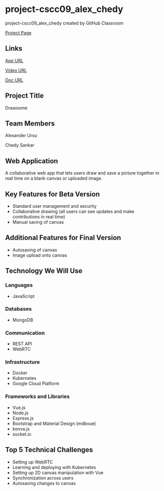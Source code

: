 # project-cscc09_alex_chedy

project-cscc09_alex_chedy created by GitHub Classroom

[Project Page](https://thierrysans.me/CSCC09/project/)

## Links

[App URL](https://drawsome.pictures)

[Video URL]()

[Doc URL](server/README.md)

## Project Title

Drawsome

## Team Members

Alexander Ursu

Chedy Sankar

## Web Application

A collaborative web app that lets users draw and save a picture together in real time on a blank canvas or uploaded image.

## Key Features for Beta Version

- Standard user management and security
- Collaborative drawing (all users can see updates and make contributions in real time)
- Manual saving of canvas

## Additional Features for Final Version

- Autosaving of canvas
- Image upload onto canvas

## Technology We Will Use

### Languages

- JavaScript

### Databases

- MongoDB

### Communication

- REST API
- WebRTC

### Infrastructure

- Docker
- Kubernetes
- Google Cloud Platform

### Frameworks and Libraries

- Vue.js
- Node.js
- Express.js
- Bootstrap and Material Design (mdbvue)
- konva.js
- socket.io

## Top 5 Technical Challenges

- Setting up WebRTC
- Learning and deploying with Kubernetes
- Setting up 2D canvas manipulation with Vue
- Synchronization across users
- Autosaving changes to canvas
